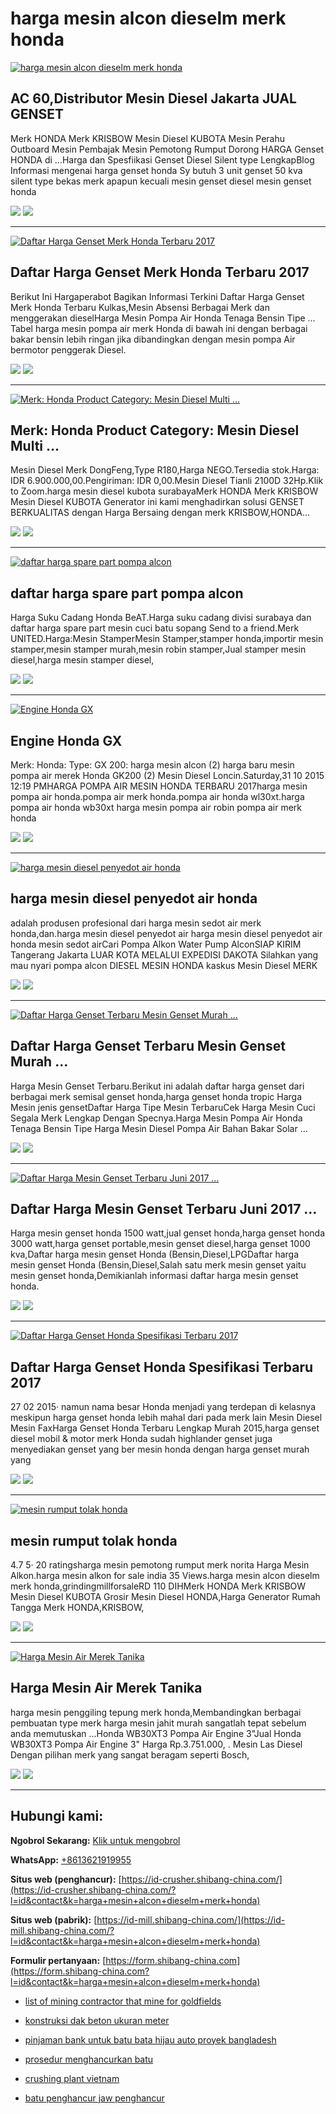 # harga mesin alcon dieselm merk honda

<a href="https://swt.shibang-china.com/?l=id&img&k=harga+mesin+alcon+dieselm+merk+honda" target="_blank">![harga mesin alcon dieselm merk honda](http://static.shibang-china.com/all-800x300/655.jpg)</a>

## AC 60,Distributor Mesin Diesel Jakarta JUAL GENSET
Merk HONDA Merk KRISBOW Mesin Diesel KUBOTA Mesin Perahu Outboard Mesin Pembajak Mesin Pemotong Rumput Dorong HARGA Genset HONDA di …Harga dan Spesfiikasi Genset Diesel Silent type LengkapBlog Informasi mengenai harga genset honda Sy butuh 3 unit genset 50 kva silent type bekas merk apapun kecuali mesin genset diesel mesin genset honda


<a href="https://whatsapp.shibangsoft.com/WhatsApp.php" target="_blank" title="WhatsApp">![](http://static.shibang-china.com/icon/whatsapp.png)</a> <a href="https://swt.shibang-china.com/?l=id&icon&k=harga+mesin+alcon+dieselm+merk+honda" target="_blank">![](http://static.shibang-china.com/icon/chat-id.png)</a>

---

<a href="https://swt.shibang-china.com/?l=id&img&k=harga+mesin+alcon+dieselm+merk+honda" target="_blank">![Daftar Harga Genset Merk Honda Terbaru 2017](http://static.shibang-china.com/all-800x300/1354.jpg)</a>

## Daftar Harga Genset Merk Honda Terbaru 2017
Berikut Ini Hargaperabot Bagikan Informasi Terkini Daftar Harga Genset Merk Honda Terbaru Kulkas,Mesin Absensi Berbagai Merk dan menggerakan dieselHarga Mesin Pompa Air Honda Tenaga Bensin Tipe …Tabel harga mesin pompa air merk Honda di bawah ini dengan berbagai bakar bensin lebih ringan jika dibandingkan dengan mesin pompa Air bermotor penggerak Diesel.


<a href="https://whatsapp.shibangsoft.com/WhatsApp.php" target="_blank" title="WhatsApp">![](http://static.shibang-china.com/icon/whatsapp.png)</a> <a href="https://swt.shibang-china.com/?l=id&icon&k=harga+mesin+alcon+dieselm+merk+honda" target="_blank">![](http://static.shibang-china.com/icon/chat-id.png)</a>

---

<a href="https://swt.shibang-china.com/?l=id&img&k=harga+mesin+alcon+dieselm+merk+honda" target="_blank">![Merk: Honda Product Category: Mesin Diesel Multi …](http://static.shibang-china.com/all-800x300/1233.jpg)</a>

## Merk: Honda Product Category: Mesin Diesel Multi …
Mesin Diesel Merk DongFeng,Type R180,Harga NEGO.Tersedia stok.Harga: IDR 6.900.000,00.Pengiriman: IDR 0,00.Mesin Diesel Tianli 2100D 32Hp.Klik to Zoom.harga mesin diesel kubota surabayaMerk HONDA Merk KRISBOW Mesin Diesel KUBOTA Generator ini kami menghadirkan solusi GENSET BERKUALITAS dengan Harga Bersaing dengan merk KRISBOW,HONDA…


<a href="https://whatsapp.shibangsoft.com/WhatsApp.php" target="_blank" title="WhatsApp">![](http://static.shibang-china.com/icon/whatsapp.png)</a> <a href="https://swt.shibang-china.com/?l=id&icon&k=harga+mesin+alcon+dieselm+merk+honda" target="_blank">![](http://static.shibang-china.com/icon/chat-id.png)</a>

---

<a href="https://swt.shibang-china.com/?l=id&img&k=harga+mesin+alcon+dieselm+merk+honda" target="_blank">![daftar harga spare part pompa alcon](http://static.shibang-china.com/all-800x300/691.jpg)</a>

## daftar harga spare part pompa alcon
Harga Suku Cadang Honda BeAT.Harga suku cadang divisi surabaya dan daftar harga spare part mesin cuci batu sopang Send to a friend.Merk UNITED.Harga:Mesin StamperMesin Stamper,stamper honda,importir mesin stamper,mesin stamper murah,mesin robin stamper,Jual stamper mesin diesel,harga mesin stamper diesel,


<a href="https://whatsapp.shibangsoft.com/WhatsApp.php" target="_blank" title="WhatsApp">![](http://static.shibang-china.com/icon/whatsapp.png)</a> <a href="https://swt.shibang-china.com/?l=id&icon&k=harga+mesin+alcon+dieselm+merk+honda" target="_blank">![](http://static.shibang-china.com/icon/chat-id.png)</a>

---

<a href="https://swt.shibang-china.com/?l=id&img&k=harga+mesin+alcon+dieselm+merk+honda" target="_blank">![Engine Honda GX](http://static.shibang-china.com/all-800x300/696.jpg)</a>

## Engine Honda GX
Merk: Honda: Type: GX 200: harga mesin alcon (2) harga baru mesin pompa air merek Honda GK200 (2) Mesin Diesel Loncin.Saturday,31 10 2015 12:19 PMHARGA POMPA AIR MESIN HONDA TERBARU 2017harga mesin pompa air honda.pompa air merk honda.pompa air honda wl30xt.harga pompa air honda wb30xt harga mesin pompa air robin pompa air merk honda


<a href="https://whatsapp.shibangsoft.com/WhatsApp.php" target="_blank" title="WhatsApp">![](http://static.shibang-china.com/icon/whatsapp.png)</a> <a href="https://swt.shibang-china.com/?l=id&icon&k=harga+mesin+alcon+dieselm+merk+honda" target="_blank">![](http://static.shibang-china.com/icon/chat-id.png)</a>

---

<a href="https://swt.shibang-china.com/?l=id&img&k=harga+mesin+alcon+dieselm+merk+honda" target="_blank">![harga mesin diesel penyedot air honda](http://static.shibang-china.com/all-800x300/286.jpg)</a>

## harga mesin diesel penyedot air honda
adalah produsen profesional dari harga mesin sedot air merk honda,dan.harga mesin diesel penyedot air harga mesin diesel penyedot air honda mesin sedot airCari Pompa Alkon Water Pump AlconSIAP KIRIM Tangerang Jakarta LUAR KOTA MELALUI EXPEDISI DAKOTA Silahkan yang mau nyari pompa alcon DIESEL MESIN HONDA kaskus Mesin Diesel MERK


<a href="https://whatsapp.shibangsoft.com/WhatsApp.php" target="_blank" title="WhatsApp">![](http://static.shibang-china.com/icon/whatsapp.png)</a> <a href="https://swt.shibang-china.com/?l=id&icon&k=harga+mesin+alcon+dieselm+merk+honda" target="_blank">![](http://static.shibang-china.com/icon/chat-id.png)</a>

---

<a href="https://swt.shibang-china.com/?l=id&img&k=harga+mesin+alcon+dieselm+merk+honda" target="_blank">![Daftar Harga Genset Terbaru Mesin Genset Murah …](http://static.shibang-china.com/all-800x300/1093.jpg)</a>

## Daftar Harga Genset Terbaru Mesin Genset Murah …
Harga Mesin Genset Terbaru.Berikut ini adalah daftar harga genset dari berbagai merk semisal genset honda,harga genset honda tropic Harga Mesin jenis gensetDaftar Harga Tipe Mesin TerbaruCek Harga Mesin Cuci Segala Merk Lengkap Dengan Specnya.Harga Mesin Pompa Air Honda Tenaga Bensin Tipe Harga Mesin Diesel Pompa Air Bahan Bakar Solar …


<a href="https://whatsapp.shibangsoft.com/WhatsApp.php" target="_blank" title="WhatsApp">![](http://static.shibang-china.com/icon/whatsapp.png)</a> <a href="https://swt.shibang-china.com/?l=id&icon&k=harga+mesin+alcon+dieselm+merk+honda" target="_blank">![](http://static.shibang-china.com/icon/chat-id.png)</a>

---

<a href="https://swt.shibang-china.com/?l=id&img&k=harga+mesin+alcon+dieselm+merk+honda" target="_blank">![Daftar Harga Mesin Genset Terbaru Juni 2017 …](http://static.shibang-china.com/all-800x300/284.jpg)</a>

## Daftar Harga Mesin Genset Terbaru Juni 2017 …
Harga mesin genset honda 1500 watt,jual genset honda,harga genset honda 3000 watt,harga genset portable,mesin genset diesel,harga genset 1000 kva,Daftar harga mesin genset Honda (Bensin,Diesel,LPGDaftar harga mesin genset Honda (Bensin,Diesel,Salah satu merk mesin genset yaitu mesin genset honda,Demikianlah informasi daftar harga mesin genset honda.


<a href="https://whatsapp.shibangsoft.com/WhatsApp.php" target="_blank" title="WhatsApp">![](http://static.shibang-china.com/icon/whatsapp.png)</a> <a href="https://swt.shibang-china.com/?l=id&icon&k=harga+mesin+alcon+dieselm+merk+honda" target="_blank">![](http://static.shibang-china.com/icon/chat-id.png)</a>

---

<a href="https://swt.shibang-china.com/?l=id&img&k=harga+mesin+alcon+dieselm+merk+honda" target="_blank">![Daftar Harga Genset Honda Spesifikasi Terbaru 2017](http://static.shibang-china.com/all-800x300/612.jpg)</a>

## Daftar Harga Genset Honda Spesifikasi Terbaru 2017
27 02 2015· namun nama besar Honda menjadi yang terdepan di kelasnya meskipun harga genset honda lebih mahal dari pada merk lain Mesin Diesel Mesin FaxHarga Genset Honda Terbaru Lengkap Murah 2015,harga genset diesel mobil & motor merk Honda sudah highlander genset juga menyediakan genset yang ber mesin honda dengan harga genset murah yang


<a href="https://whatsapp.shibangsoft.com/WhatsApp.php" target="_blank" title="WhatsApp">![](http://static.shibang-china.com/icon/whatsapp.png)</a> <a href="https://swt.shibang-china.com/?l=id&icon&k=harga+mesin+alcon+dieselm+merk+honda" target="_blank">![](http://static.shibang-china.com/icon/chat-id.png)</a>

---

<a href="https://swt.shibang-china.com/?l=id&img&k=harga+mesin+alcon+dieselm+merk+honda" target="_blank">![mesin rumput tolak honda](http://static.shibang-china.com/all-800x300/111.jpg)</a>

## mesin rumput tolak honda
4.7 5· 20 ratingsharga mesin pemotong rumput merk norita Harga Mesin Alkon.harga mesin alkon for sale india 35 Views.harga mesin alcon dieselm merk honda,grindingmillforsaleRD 110 DIHMerk HONDA Merk KRISBOW Mesin Diesel KUBOTA Grosir Mesin Diesel HONDA,Harga Generator Rumah Tangga Merk HONDA,KRISBOW,


<a href="https://whatsapp.shibangsoft.com/WhatsApp.php" target="_blank" title="WhatsApp">![](http://static.shibang-china.com/icon/whatsapp.png)</a> <a href="https://swt.shibang-china.com/?l=id&icon&k=harga+mesin+alcon+dieselm+merk+honda" target="_blank">![](http://static.shibang-china.com/icon/chat-id.png)</a>

---

<a href="https://swt.shibang-china.com/?l=id&img&k=harga+mesin+alcon+dieselm+merk+honda" target="_blank">![Harga Mesin Air Merek Tanika](http://static.shibang-china.com/all-800x300/363.jpg)</a>

## Harga Mesin Air Merek Tanika
harga mesin penggiling tepung merk honda,Membandingkan berbagai pembuatan type merk harga mesin jahit murah sangatlah tepat sebelum anda memutuskan …Honda WB30XT3 Pompa Air Engine 3"Jual Honda WB30XT3 Pompa Air Engine 3" Harga Rp.3.751.000, . Mesin Las Diesel Dengan pilihan merk yang sangat beragam seperti Bosch,


<a href="https://whatsapp.shibangsoft.com/WhatsApp.php" target="_blank" title="WhatsApp">![](http://static.shibang-china.com/icon/whatsapp.png)</a> <a href="https://swt.shibang-china.com/?l=id&icon&k=harga+mesin+alcon+dieselm+merk+honda" target="_blank">![](http://static.shibang-china.com/icon/chat-id.png)</a>

---
## Hubungi kami:

**Ngobrol Sekarang:** [Klik untuk mengobrol](https://swt.shibang-china.com?l=id&contact&k=harga+mesin+alcon+dieselm+merk+honda)

**WhatsApp:**  [+8613621919955](https://whatsapp.shibangsoft.com/WhatsApp.php)

**Situs web (penghancur):** [https://id-crusher.shibang-china.com/](https://id-crusher.shibang-china.com/?l=id&contact&k=harga+mesin+alcon+dieselm+merk+honda)

**Situs web (pabrik):** [https://id-mill.shibang-china.com/](https://id-mill.shibang-china.com/?l=id&contact&k=harga+mesin+alcon+dieselm+merk+honda)

**Formulir pertanyaan:** [https://form.shibang-china.com](https://form.shibang-china.com?l=id&contact&k=harga+mesin+alcon+dieselm+merk+honda)

* [list of mining contractor that mine for goldfields](../40/list%20of%20mining%20contractor%20that%20mine%20for%20goldfields.md)

* [konstruksi dak beton ukuran meter](../35/konstruksi%20dak%20beton%20ukuran%20meter.md)

* [pinjaman bank untuk batu bata hijau auto proyek bangladesh](../39/pinjaman%20bank%20untuk%20batu%20bata%20hijau%20auto%20proyek%20bangladesh.md)

* [prosedur menghancurkan batu](../34/prosedur%20menghancurkan%20batu.md)

* [crushing plant vietnam](../34/crushing%20plant%20vietnam.md)

* [batu penghancur jaw penghancur](../39/batu%20penghancur%20jaw%20penghancur.md)